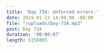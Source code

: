 ```yaml
---
title: 'Day 734: Unforced errors.'
date: 2019-01-23 14:08:00 -08:00
file: "/uploads/Day-734.mp3"
post: Day 734
duration: '00:06:07'
length: 5156005
---
```


